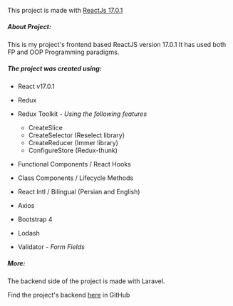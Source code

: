This project is made with [ReactJs 17.0.1](https://reactjs.org/)

##### About Project:
This is my project's frontend based ReactJS version 17.0.1
It has used both FP and OOP Programming paradigms.

##### The project was created using:
* React v17.0.1
* Redux
* Redux Toolkit - *Using the following features*
     * CreateSlice
     * CreateSelector (Reselect library)
     * CreateReducer (Immer library)
     * ConfigureStore (Redux-thunk)
     
* Functional Components / React Hooks
* Class Components / Lifecycle Methods
* React Intl / Bilingual (Persian and English)
* Axios
* Bootstrap 4
* Lodash
* Validator - *Form Fields*

##### More:
The backend side of the project is made with Laravel.

Find the project's backend [here](https://github.com/minaTfn/Remini) in GitHub

